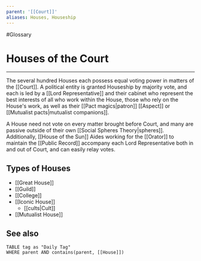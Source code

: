 ```yaml
---
parent: '[[Court]]'
aliases: Houses, Houseship
---
```


#Glossary

# Houses of the Court

---

The several hundred Houses each possess equal voting power in matters of the [[Court]]. A political entity is granted Houseship by majority vote, and each is led by a [[Lord Representative]] and their cabinet who represent the best interests of all who work within the House, those who rely on the House's work, as well as their [[Pact magics|patron]] [[Aspect]] or [[Mutualist pacts|mutualist companions]].

A House need not vote on every matter brought before Court, and many are passive outside of their own [[Social Spheres Theory|spheres]]. Additionally, [[House of the Sun]] Aides working for the [[Orator]] to maintain the [[Public Record]] accompany each Lord Representative both in and out of Court, and can easily relay votes.

## Types of Houses

- [[Great House]]
- [[Guild]]
- [[College]]
- [[Iconic House]]
  - [[cults|Cult]]
- [[Mutualist House]]

## See also
```dataview
TABLE tag as "Daily Tag"
WHERE parent AND contains(parent, [[House]])
```
